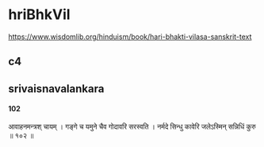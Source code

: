 
# hriBhkVil

https://www.wisdomlib.org/hinduism/book/hari-bhakti-vilasa-sanskrit-text

## c4
## srivaisnavalankara
#### 102
आवाहनमन्त्रश् चायम् ।
गङ्गे च यमुने चैव गोदावरि सरस्वति ।
नर्मदे सिन्धु कावेरि जलेऽस्मिन् सन्निधिं कुरु ॥ १०२ ॥